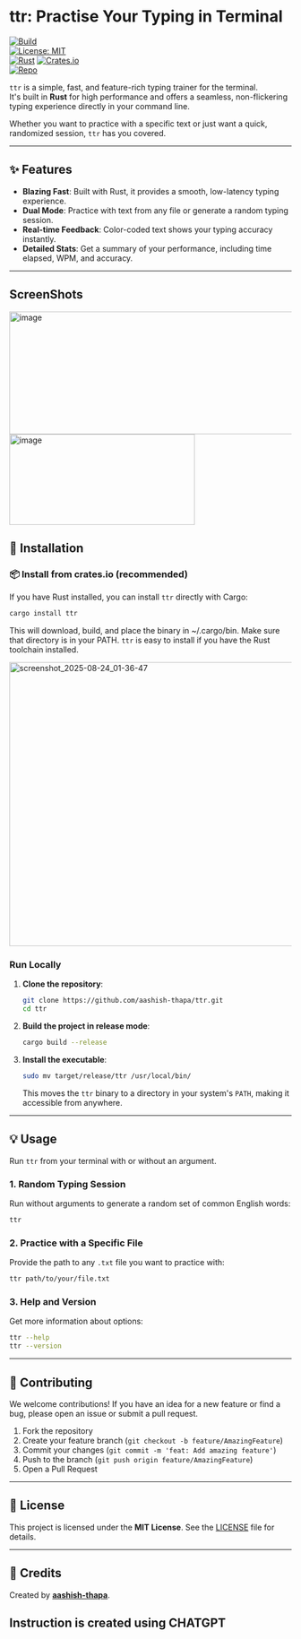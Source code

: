 # ttr: Practise Your Typing in Terminal

[![Build](https://img.shields.io/badge/build-passing-brightgreen.svg)](#)  
[![License: MIT](https://img.shields.io/badge/License-MIT-blue.svg)](LICENSE)  
[![Rust](https://img.shields.io/badge/Rust-stable-orange.svg)](https://www.rust-lang.org) 
[![Crates.io](https://img.shields.io/crates/v/ttr.svg)](https://crates.io/crates/ttr)  
[![Repo](https://img.shields.io/badge/github-aashish--thapa%2Fttr-lightgrey.svg)](https://github.com/aashish-thapa/ttr)


`ttr` is a simple, fast, and feature-rich typing trainer for the terminal.  
It's built in **Rust** for high performance and offers a seamless, non-flickering typing experience directly in your command line.

Whether you want to practice with a specific text or just want a quick, randomized session, `ttr` has you covered.

---

## ✨ Features

- **Blazing Fast**: Built with Rust, it provides a smooth, low-latency typing experience.  
- **Dual Mode**: Practice with text from any file or generate a random typing session.  
- **Real-time Feedback**: Color-coded text shows your typing accuracy instantly.  
- **Detailed Stats**: Get a summary of your performance, including time elapsed, WPM, and accuracy.  

---

## ScreenShots
<img width="516" height="219" alt="image" src="https://github.com/user-attachments/assets/bd981bfb-5495-446d-9c64-78ae0c5f2ec3" />
<img width="331" height="162" alt="image" src="https://github.com/user-attachments/assets/59a265b2-6bcc-4a01-8b48-d3471111a793" />


## 🚀 Installation

### 📦 Install from crates.io (recommended)

If you have Rust installed, you can install `ttr` directly with Cargo:

```bash
cargo install ttr
```
This will download, build, and place the binary in ~/.cargo/bin.
Make sure that directory is in your PATH.
`ttr` is easy to install if you have the Rust toolchain installed.

<img width="948" height="507" alt="screenshot_2025-08-24_01-36-47" src="https://github.com/user-attachments/assets/f9737596-1810-44e9-a0e0-dd9fed1ac1f0" />




### Run Locally

1. **Clone the repository**:

   ```bash
   git clone https://github.com/aashish-thapa/ttr.git
   cd ttr
    ````

2. **Build the project in release mode**:

   ```bash
   cargo build --release
   ```

3. **Install the executable**:

   ```bash
   sudo mv target/release/ttr /usr/local/bin/
   ```

   This moves the `ttr` binary to a directory in your system's `PATH`, making it accessible from anywhere.

---

## 💡 Usage

Run `ttr` from your terminal with or without an argument.

### 1. Random Typing Session

Run without arguments to generate a random set of common English words:

```bash
ttr
```

### 2. Practice with a Specific File

Provide the path to any `.txt` file you want to practice with:

```bash
ttr path/to/your/file.txt
```

### 3. Help and Version

Get more information about options:

```bash
ttr --help
ttr --version
```

---

## 🤝 Contributing

We welcome contributions! If you have an idea for a new feature or find a bug, please open an issue or submit a pull request.

1. Fork the repository
2. Create your feature branch (`git checkout -b feature/AmazingFeature`)
3. Commit your changes (`git commit -m 'feat: Add amazing feature'`)
4. Push to the branch (`git push origin feature/AmazingFeature`)
5. Open a Pull Request

---

## 📄 License

This project is licensed under the **MIT License**.
See the [LICENSE](LICENSE) file for details.

---

## 🙏 Credits

Created by [**aashish-thapa**](https://github.com/aashish-thapa).

## Instruction is created using CHATGPT
